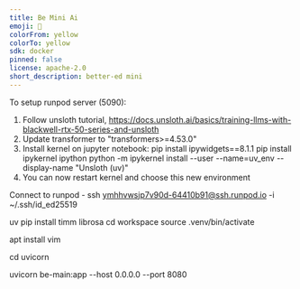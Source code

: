 ```yaml
---
title: Be Mini Ai
emoji: 👀
colorFrom: yellow
colorTo: yellow
sdk: docker
pinned: false
license: apache-2.0
short_description: better-ed mini
---
```


To setup runpod server (5090):
1. Follow unsloth tutorial, https://docs.unsloth.ai/basics/training-llms-with-blackwell-rtx-50-series-and-unsloth
2. Update transformer to "transformers>=4.53.0"
3. Install kernel on jupyter notebook:
  pip install ipywidgets==8.1.1
  pip install ipykernel ipython
  python -m ipykernel install --user --name=uv_env --display-name "Unsloth (uv)"
4. You can now restart kernel and choose this new environment

Connect to runpod - 
ssh ymhhvwsjp7v90d-64410b91@ssh.runpod.io -i ~/.ssh/id_ed25519

uv pip install timm librosa
cd workspace
source .venv/bin/activate

apt install vim 

cd uvicorn

uvicorn be-main:app --host 0.0.0.0 --port 8080